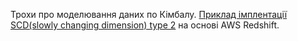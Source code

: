 Трохи про моделювання даних по Кімбалу. [Приклад імплентації SCD(slowly changing dimension) type 2](https://aws.amazon.com/blogs/big-data/implement-a-slowly-changing-dimension-in-amazon-redshift/) на основі AWS Redshift.